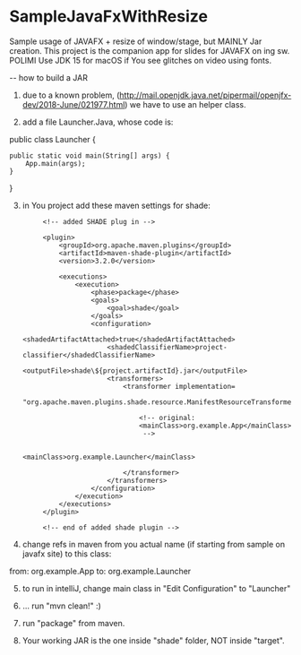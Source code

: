 # SampleJavaFxWithResize

Sample usage of JAVAFX + resize of window/stage, but MAINLY Jar creation.
This project is the companion app for slides for JAVAFX on ing sw. POLIMI
Use JDK 15 for macOS if You see glitches on video using fonts.

-- how to build a JAR

1) due to a known problem, (http://mail.openjdk.java.net/pipermail/openjfx-dev/2018-June/021977.html)
we have to use an helper class.
   
2) add a file Launcher.Java, whose code is:

public class Launcher {

    public static void main(String[] args) {
        App.main(args);
    }
}

3) in You project add these maven settings for shade:


            <!-- added SHADE plug in -->

            <plugin>
                <groupId>org.apache.maven.plugins</groupId>
                <artifactId>maven-shade-plugin</artifactId>
                <version>3.2.0</version>

                <executions>
                    <execution>
                        <phase>package</phase>
                        <goals>
                            <goal>shade</goal>
                        </goals>
                        <configuration>
                            <shadedArtifactAttached>true</shadedArtifactAttached>
                            <shadedClassifierName>project-classifier</shadedClassifierName>
                            <outputFile>shade\${project.artifactId}.jar</outputFile>
                            <transformers>
                                <transformer implementation=
                                                     "org.apache.maven.plugins.shade.resource.ManifestResourceTransformer">

                                    <!-- original:
                                    <mainClass>org.example.App</mainClass>
                                     -->

                                    <mainClass>org.example.Launcher</mainClass>

                                </transformer>
                            </transformers>
                        </configuration>
                    </execution>
                </executions>
            </plugin>

            <!-- end of added shade plugin -->
   

4) change refs in maven from you actual name (if starting from  sample on javafx site) 
   to this class:

from:
    <mainClass>org.example.App</mainClass>
to:
    <mainClass>org.example.Launcher</mainClass>

5) to run in intelliJ, change main class in "Edit Configuration" to "Launcher"

6) ... run "mvn clean!" :)

7) run "package" from maven.

8) Your working JAR is the one inside "shade" folder, NOT inside "target".

